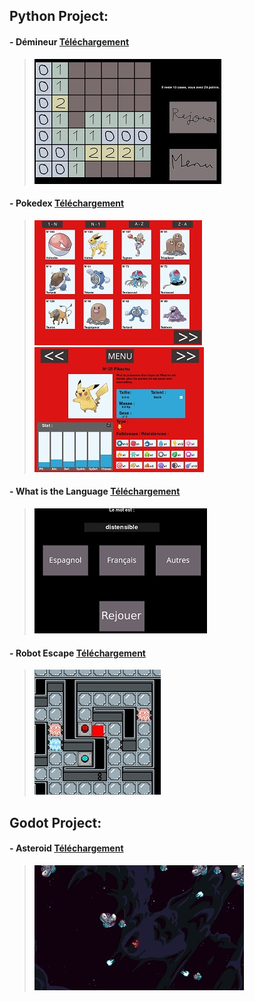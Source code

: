 ## Python Project:
#### - **Démineur** [Téléchargement](https://github.com/Nathan-GUYARD/)
> ![](/asset/img/demineur.jpeg)
#### - **Pokedex** [Téléchargement](https://youtu.be/dQw4w9WgXcQ?si=zKPJcP0DgTZa9_YQ)
> ![](/asset/img/pokedex1.jpeg) ![](/asset/img/pokedex2.jpeg)
#### - **What is the Language** [Téléchargement](https://github.com/Nathan-GUYARD/)
> ![](/asset/img/WITL.jpeg)
#### - **Robot Escape** [Téléchargement](https://github.com/Nathan-GUYARD/)
> ![](/asset/img/robot_escape.jpeg)

## Godot Project:
#### - **Asteroid** [Téléchargement](https://github.com/Nathan-GUYARD/)
> ![](/asset/img/asteroid.jpeg)

